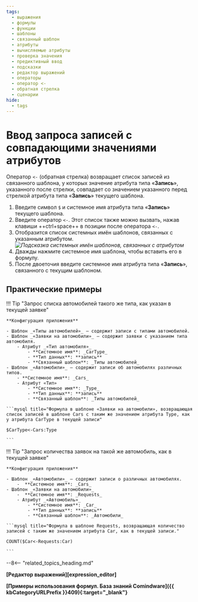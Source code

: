 ```yaml
---
tags:
  - выражения
  - формулы
  - функции
  - шаблоны
  - связанный шаблон
  - атрибуты
  - вычисляемые атрибуты
  - проверка значения
  - предиктивный ввод
  - подсказки
  - редактор выражений
  - операторы
  - оператор <-
  - обратная стрелка
  - сценарии
hide:
  - tags
---
```


# Ввод запроса записей с совпадающими значениями атрибутов

Оператор `<-` (обратная стрелка) возвращает список записей из связанного шаблона, у которых значение атрибута типа «**Запись**», указанного после стрелки, совпадает со значением указанного перед стрелкой атрибута типа «**Запись**» текущего шаблона.

1. Введите символ `$` и системное имя атрибута типа «**Запись**» текущего шаблона.
2. Введите оператор `<-`. Этот список также можно вызвать, нажав клавиши ++ctrl+space++ в позиции после оператора `<-`.
3. Отобразится список системных имён шаблонов, связанных с указанным атрибутом.
    *![Подсказка системных имён шаблонов, связанных с атрибутом](formula_editor_templates_linked_with_attribute_autocomplete.png)*
4. Дважды нажмите системное имя шаблона, чтобы вставить его в формулу.
5. После двоеточия введите системное имя атрибута типа «**Запись**», связанного с текущим шаблоном.

## Практические примеры

!!! Tip "Запрос списка автомобилей такого же типа, как указан в текущей заявке"

    **Конфигурация приложения**

    - Шаблон _«Типы автомобилей»_ — содержит записи с типами автомобилей.
    - Шаблон _«Заявки на автомобили»_ — содержит заявки с указанием типа автомобиля.
        - Атрибут _«Тип автомобиля»_
            - **Системное имя**: _CarType_
            - **Тип данных**: **запись**
            - **Связанный шаблон**: _Типы автомобилей_
    - Шаблон _«Автомобили»_ — содержит записи об автомобилях различных типов.
        - **Системное имя**: _Cars_
        - Атрибут «Тип»
            - **Системное имя**: _Type_
            - **Тип данных**: **запись**
            - **Связанный шаблон**: _Типы автомобилей_

    ```mysql title="Формула в шаблоне «Заявки на автомобили», возвращающая список записей в шаблоне Cars с таким же значением атрибута Type, как у атрибута CarType в текущей записи"

    $CarType<-Cars:Type

    ```

!!! Tip "Запрос количества заявок на такой же автомобиль, как в текущей заявке"

    **Конфигурация приложения**

    - Шаблон _«Автомобили»_ — содержит записи о различных автомобилях.
        -  **Системное имя**: _Cars_
    - Шаблон _«Заявки на автомобили»_
        -  **Системное имя**: _Requests_
        - Атрибут _«Автомобиль»_
            - **Системное имя**: _Car_
            - **Тип данных**: **запись**
            - **Связанный шаблон**: _Автомобили_

    ```mysql title="Формула в шаблоне Requests, возвращающая количество записей с таким же значением атрибута Car, как в текущей записи."

    COUNT($Car<-Requests:Car)

    ```

--8<-- "related_topics_heading.md"

**[Редактор выражений][expression_editor]**

**[Примеры использования формул. База знаний Comindware]({{ kbCategoryURLPrefix }}409){:target="_blank"}**